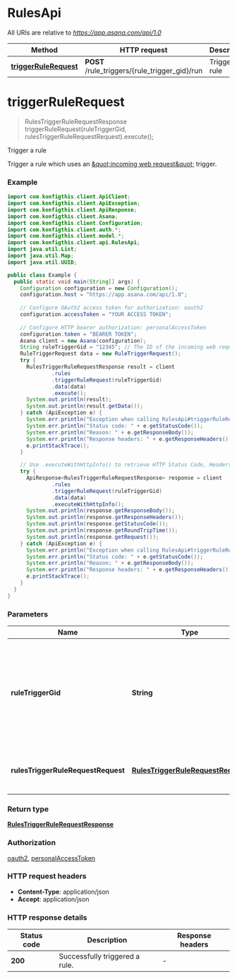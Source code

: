 # RulesApi

All URIs are relative to *https://app.asana.com/api/1.0*

| Method | HTTP request | Description |
|------------- | ------------- | -------------|
| [**triggerRuleRequest**](RulesApi.md#triggerRuleRequest) | **POST** /rule_triggers/{rule_trigger_gid}/run | Trigger a rule |


<a name="triggerRuleRequest"></a>
# **triggerRuleRequest**
> RulesTriggerRuleRequestResponse triggerRuleRequest(ruleTriggerGid, rulesTriggerRuleRequestRequest).execute();

Trigger a rule

Trigger a rule which uses an [\&quot;incoming web request\&quot;](https://developers.asana.com/reference/rest-api-reference) trigger.

### Example
```java
import com.konfigthis.client.ApiClient;
import com.konfigthis.client.ApiException;
import com.konfigthis.client.ApiResponse;
import com.konfigthis.client.Asana;
import com.konfigthis.client.Configuration;
import com.konfigthis.client.auth.*;
import com.konfigthis.client.model.*;
import com.konfigthis.client.api.RulesApi;
import java.util.List;
import java.util.Map;
import java.util.UUID;

public class Example {
  public static void main(String[] args) {
    Configuration configuration = new Configuration();
    configuration.host = "https://app.asana.com/api/1.0";
    
    // Configure OAuth2 access token for authorization: oauth2
    configuration.accessToken = "YOUR ACCESS TOKEN";
    
    // Configure HTTP bearer authorization: personalAccessToken
    configuration.token = "BEARER TOKEN";
    Asana client = new Asana(configuration);
    String ruleTriggerGid = "12345"; // The ID of the incoming web request trigger. This value is a path parameter that is automatically generated for the API endpoint.
    RuleTriggerRequest data = new RuleTriggerRequest();
    try {
      RulesTriggerRuleRequestResponse result = client
              .rules
              .triggerRuleRequest(ruleTriggerGid)
              .data(data)
              .execute();
      System.out.println(result);
      System.out.println(result.getData());
    } catch (ApiException e) {
      System.err.println("Exception when calling RulesApi#triggerRuleRequest");
      System.err.println("Status code: " + e.getStatusCode());
      System.err.println("Reason: " + e.getResponseBody());
      System.err.println("Response headers: " + e.getResponseHeaders());
      e.printStackTrace();
    }

    // Use .executeWithHttpInfo() to retrieve HTTP Status Code, Headers and Request
    try {
      ApiResponse<RulesTriggerRuleRequestResponse> response = client
              .rules
              .triggerRuleRequest(ruleTriggerGid)
              .data(data)
              .executeWithHttpInfo();
      System.out.println(response.getResponseBody());
      System.out.println(response.getResponseHeaders());
      System.out.println(response.getStatusCode());
      System.out.println(response.getRoundTripTime());
      System.out.println(response.getRequest());
    } catch (ApiException e) {
      System.err.println("Exception when calling RulesApi#triggerRuleRequest");
      System.err.println("Status code: " + e.getStatusCode());
      System.err.println("Reason: " + e.getResponseBody());
      System.err.println("Response headers: " + e.getResponseHeaders());
      e.printStackTrace();
    }
  }
}

```

### Parameters

| Name | Type | Description  | Notes |
|------------- | ------------- | ------------- | -------------|
| **ruleTriggerGid** | **String**| The ID of the incoming web request trigger. This value is a path parameter that is automatically generated for the API endpoint. | |
| **rulesTriggerRuleRequestRequest** | [**RulesTriggerRuleRequestRequest**](RulesTriggerRuleRequestRequest.md)| A dictionary of variables accessible from within the rule. | |

### Return type

[**RulesTriggerRuleRequestResponse**](RulesTriggerRuleRequestResponse.md)

### Authorization

[oauth2](../README.md#oauth2), [personalAccessToken](../README.md#personalAccessToken)

### HTTP request headers

 - **Content-Type**: application/json
 - **Accept**: application/json

### HTTP response details
| Status code | Description | Response headers |
|-------------|-------------|------------------|
| **200** | Successfully triggered a rule. |  -  |

